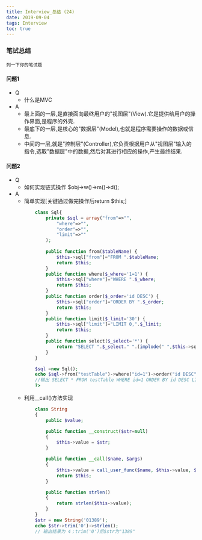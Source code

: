 ```yaml
---
title: Interview_总结 (24)
date: 2019-09-04
tags: Interview
toc: true
---
```


### 笔试总结
    列一下你的笔试题
    
<!-- more -->

#### 问题1
- Q
    * 什么是MVC
- A
    * 最上面的一层,是直接面向最终用户的"视图层"(View).它是提供给用户的操作界面,是程序的外壳.
    * 最底下的一层,是核心的"数据层"(Model),也就是程序需要操作的数据或信息.
    * 中间的一层,就是"控制层"(Controller),它负责根据用户从"视图层"输入的指令,选取"数据层"中的数据,然后对其进行相应的操作,产生最终结果.

#### 问题2
- Q
    * 如何实现链式操作 $obj->w()->m()->d();
- A
    * 简单实现[关键通过做完操作后return $this;]
        ```php
            class Sql{
                private $sql = array("from"=>"",
                    "where"=>"",
                    "order"=>"",
                    "limit"=>""
                );
            
                public function from($tableName) {
                    $this‐>sql["from"]="FROM ".$tableName;
                    return $this;
                }
                public function where($_where='1=1') {
                    $this‐>sql["where"]="WHERE ".$_where;
                    return $this;
                }
                public function order($_order='id DESC') {
                    $this‐>sql["order"]="ORDER BY ".$_order;
                    return $this;
                }
                public function limit($_limit='30') {
                    $this‐>sql["limit"]="LIMIT 0,".$_limit;
                    return $this;
                }
                public function select($_select='*') {
                    return "SELECT ".$_select." ".(implode(" ",$this‐>sql));
                }
            }
        
            $sql =new Sql();
            echo $sql‐>from("testTable")‐>where("id=1")‐>order("id DESC")‐>limit(10)‐>select();
            //输出 SELECT * FROM testTable WHERE id=1 ORDER BY id DESC LIMIT 0,10
            ?>
        ```
    * 利用__call()方法实现
        ```php
            class String
            {
                public $value;

                public function __construct($str=null)
                {
                    $this‐>value = $str;
                }

                public function __call($name, $args)
                {
                    $this‐>value = call_user_func($name, $this‐>value, $args[0]);
                    return $this;
                }

                public function strlen()
                {
                    return strlen($this‐>value);
                }
            }
            $str = new String('01389');
            echo $str‐>trim('0')‐>strlen();
            // 输出结果为 4；trim('0')后$str为"1389"
        ```





